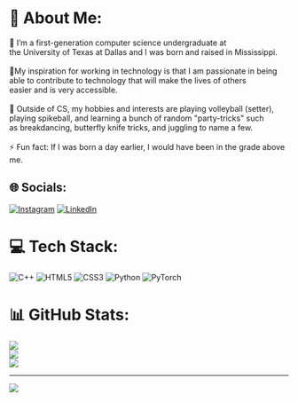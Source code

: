 # 💫 About Me:
🔭 I’m a first-generation computer science undergraduate at <br>the University of Texas at Dallas and I was born and raised in Mississippi.<br><br>🤝My inspiration for working in technology is that I am passionate in being<br>able to contribute to technology that will make the lives of others<br>easier and is very accessible.<br><br>🌱 Outside of CS, my hobbies and interests are playing volleyball (setter),<br>playing spikeball, and learning a bunch of random "party-tricks" such<br>as breakdancing, butterfly knife tricks, and juggling to name a few.<br><br>⚡ Fun fact: If I was born a day earlier, I would have been in the grade above<br>me.


## 🌐 Socials:
[![Instagram](https://img.shields.io/badge/Instagram-%23E4405F.svg?logo=Instagram&logoColor=white)](https://instagram.com/https://www.instagram.com/cvan923/) [![LinkedIn](https://img.shields.io/badge/LinkedIn-%230077B5.svg?logo=linkedin&logoColor=white)](https://linkedin.com/in/https://www.linkedin.com/in/calvin-van-72279b258/) 

# 💻 Tech Stack:
![C++](https://img.shields.io/badge/c++-%2300599C.svg?style=for-the-badge&logo=c%2B%2B&logoColor=white) ![HTML5](https://img.shields.io/badge/html5-%23E34F26.svg?style=for-the-badge&logo=html5&logoColor=white) ![CSS3](https://img.shields.io/badge/css3-%231572B6.svg?style=for-the-badge&logo=css3&logoColor=white) ![Python](https://img.shields.io/badge/python-3670A0?style=for-the-badge&logo=python&logoColor=ffdd54) ![PyTorch](https://img.shields.io/badge/PyTorch-%23EE4C2C.svg?style=for-the-badge&logo=PyTorch&logoColor=white)
# 📊 GitHub Stats:
![](https://github-readme-stats.vercel.app/api?username=CalvinVan&theme=dark&hide_border=false&include_all_commits=false&count_private=false)<br/>
![](https://github-readme-streak-stats.herokuapp.com/?user=CalvinVan&theme=dark&hide_border=false)<br/>
![](https://github-readme-stats.vercel.app/api/top-langs/?username=CalvinVan&theme=dark&hide_border=false&include_all_commits=false&count_private=false&layout=compact)

---
[![](https://visitcount.itsvg.in/api?id=CalvinVan&icon=0&color=0)](https://visitcount.itsvg.in)

<!-- Proudly created with GPRM ( https://gprm.itsvg.in ) -->

